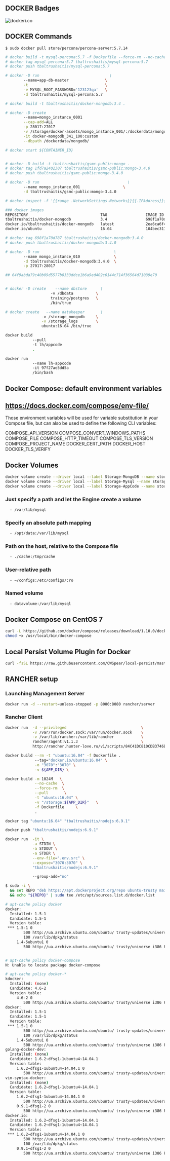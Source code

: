 <!-- ##  ============================================================  ## -->
##  DOCKER Badges
<!-- ##  ============================================================  ## -->

![dockeri.co](http://dockeri.co/image/tbaltrushaitis/ubuntu-nodejs)

<!-- ##  ============================================================  ## -->
##  DOCKER Commands
<!-- ##  ============================================================  ## -->

```shell
$ sudo docker pull store/percona/percona-server:5.7.14
```

```bash
# docker build -t mysql-percona:5.7 -f Dockerfile --force-rm --no-cache --pull .
# docker tag mysql-percona:5.7 tbaltrushaitis/mysql-percona:5.7
# docker push tbaltrushaitis/mysql-percona:5.7
```

```bash
# docker -D run                               \
        --name=app-db-master                \
        -t                                  \
        -e MYSQL_ROOT_PASSWORD='123123qa'   \
        -d tbaltrushaitis/mysql-percona:5.7

# docker build -t tbaltrushaitis/docker-mongodb:3.4 .

# docker -D create                                                          \
        --name=mongo_instance_0001                                          \
        --cap-add=ALL                                                       \
        -p 28017:27017                                                      \
        -v /storage/docker-assets/mongo_instance_001/:/dockerdata/mongodb/  \
        -it docker-mongodb_341_100:custom                                   \
        --dbpath /dockerdata/mongodb/

# docker start ${CONTAINER_ID}


# docker -D build -t tbaltrushaitis/gsmc-public:mongo .
# docker tag 1fd7a2402307 tbaltrushaitis/gsmc-public:mongo-3.4.0
# docker push tbaltrushaitis/gsmc-public:mongo-3.4.0

# docker -D run                                       \
        --name mongo_instance_001                   \
        -d tbaltrushaitis/gsmc-public:mongo-3.4.0

# docker inspect -f '{{range .NetworkSettings.Networks}}{{.IPAddress}}{{end}}' mongo_instance_001

### docker images
REPOSITORY                                TAG                 IMAGE ID            CREATED             SIZE
tbaltrushaitis/docker-mongodb             3.4                 698f1a70d787        14 seconds ago      388.2 MB
docker.io/tbaltrushaitis/docker-mongodb   latest              2ea6ca6f43d0        23 minutes ago      388.2 MB
docker.io/ubuntu                          16.04               104bec311bcd        2 weeks ago         128.9 MB

# docker tag 698f1a70d787 tbaltrushaitis/docker-mongodb:3.4.0
# docker push tbaltrushaitis/docker-mongodb:3.4.0

# docker -D run                                 \
        --name mongo_instance_010               \
        -d tbaltrushaitis/docker-mongodb:3.4.0  \
        -p 27017:28017

## 64f9abda79c40b09d5577b8333ddce1b6a9ed402c6144c714f36564d71039e70


# docker -D create    --name dbstore      \
                    -v /dbdata          \
                    training/postgres   \
                    /bin/true

# docker create   --name datakeeper       \
                -v /storage_mongodb     \
                -v /storage_logs        \
                ubuntu:16.04 /bin/true

```

<!-- ##  ============================================================  ## -->

```bash
docker build
            --pull
            -t lh/appcode
            .

docker run
            --name lh-appcode
            -it 97f27ae5dd5a
            /bin/bash
```

<!-- ##  ============================================================  ## -->
##  Docker Compose: default environment variables
<!-- ##  ============================================================  ## -->
##  https://docs.docker.com/compose/env-file/

Those environment variables will be used for variable substitution in your Compose file,
but can also be used to define the following CLI variables:

COMPOSE_API_VERSION
COMPOSE_CONVERT_WINDOWS_PATHS
COMPOSE_FILE
COMPOSE_HTTP_TIMEOUT
COMPOSE_TLS_VERSION
COMPOSE_PROJECT_NAME
DOCKER_CERT_PATH
DOCKER_HOST
DOCKER_TLS_VERIFY

<!-- ##  ============================================================  ## -->
##  Docker Volumes
<!-- ##  ============================================================  ## -->

```bash
docker volume create --driver local --label Storage-MongoDB --name storage_mongodb
docker volume create --driver local --label Storage-Mysql --name storage_mysql
docker volume create --driver local --label Storage-AppCode --name storage_appcode
```

### Just specify a path and let the Engine create a volume
```bash
  - /var/lib/mysql
```

### Specify an absolute path mapping

```bash
  - /opt/data:/var/lib/mysql
```

### Path on the host, relative to the Compose file
```bash
  - ./cache:/tmp/cache
```

### User-relative path
```bash
  - ~/configs:/etc/configs/:ro
```

### Named volume
```bash
  - datavolume:/var/lib/mysql
```

<!-- ##  ============================================================  ## -->
##  Docker Compose on CentOS 7
<!-- ##  ============================================================  ## -->

```bash
curl -L https://github.com/docker/compose/releases/download/1.10.0/docker-compose-`uname -s`-`uname -m` > /usr/local/bin/docker-compose
chmod +x /usr/local/bin/docker-compose
```

<!-- ##  ============================================================  ## -->
##  Local Persist Volume Plugin for Docker
<!-- ##  ============================================================  ## -->

```bash
curl -fsSL https://raw.githubusercontent.com/CWSpear/local-persist/master/scripts/install.sh | sudo bash
```

<!-- ###  ============================================================  ## -->
##  RANCHER setup
<!-- ###  ============================================================  ## -->

###  Launching Management Server
```bash
docker run -d --restart=unless-stopped -p 8080:8080 rancher/server
```

###  Rancher Client
```bash
docker run  -d --privileged                                 \
            -v /var/run/docker.sock:/var/run/docker.sock    \
            -v /var/lib/rancher:/var/lib/rancher            \
            rancher/agent:v1.1.3                            \
            http://rancher.hunter-love.ru/v1/scripts/84C41DC810CDB3746BF6:1484733600000:pVBrrC3xrvqPE80tSdtUjGJo2o
```

<!-- ###  ============================================================  ## -->

```bash
docker build --rm -t "ubuntu:16.04" -f Dockerfile .
             --tag="docker.io/ubuntu:16.04" \
             -o "3070":"3070" \
             -v ${APP_DIR} \
```

```bash
docker build -m 1024M   \
             --no-cache  \
             --force-rm  \
             --pull       \
             -t "ubuntu:16.04" \
             -v "/storage:${APP_DIR}"   \
             -f Dockerfile     \
             .
```

```bash
docker tag "ubuntu:16.04" "tbaltrushaitis/nodejs:6.9.1"

docker push "tbaltrushaitis/nodejs:6.9.1"

docker run  -it \
            -a STDIN \
            -a STDOUT \
            -a STDER \
            --env-file=".env.src" \
            --expose="3070:3070" \
            "tbaltrushaitis/nodejs:6.9.1"

            --group-add="no"
```

<!-- ##  ============================================================  ## -->

```bash
$ sudo -i \
  && set REPO "deb https://apt.dockerproject.org/repo ubuntu-trusty main" \
  && echo "${REPO}" | sudo tee /etc/apt/sources.list.d/docker.list

# apt-cache policy docker
docker:
  Installed: 1.5-1
  Candidate: 1.5-1
  Version table:
 *** 1.5-1 0
        500 http://ua.archive.ubuntu.com/ubuntu/ trusty-updates/universe i386 Packages
        100 /var/lib/dpkg/status
     1.4-5ubuntu1 0
        500 http://ua.archive.ubuntu.com/ubuntu/ trusty/universe i386 Packages


# apt-cache policy docker-compose
N: Unable to locate package docker-compose

# apt-cache policy docker-*
kdocker:
  Installed: (none)
  Candidate: 4.6-2
  Version table:
     4.6-2 0
        500 http://ua.archive.ubuntu.com/ubuntu/ trusty/universe i386 Packages
docker:
  Installed: 1.5-1
  Candidate: 1.5-1
  Version table:
 *** 1.5-1 0
        500 http://ua.archive.ubuntu.com/ubuntu/ trusty-updates/universe i386 Packages
        100 /var/lib/dpkg/status
     1.4-5ubuntu1 0
        500 http://ua.archive.ubuntu.com/ubuntu/ trusty/universe i386 Packages
golang-docker-dev:
  Installed: (none)
  Candidate: 1.6.2~dfsg1-1ubuntu4~14.04.1
  Version table:
     1.6.2~dfsg1-1ubuntu4~14.04.1 0
        500 http://ua.archive.ubuntu.com/ubuntu/ trusty-updates/universe i386 Packages
vim-syntax-docker:
  Installed: (none)
  Candidate: 1.6.2~dfsg1-1ubuntu4~14.04.1
  Version table:
     1.6.2~dfsg1-1ubuntu4~14.04.1 0
        500 http://ua.archive.ubuntu.com/ubuntu/ trusty-updates/universe i386 Packages
     0.9.1~dfsg1-2 0
        500 http://ua.archive.ubuntu.com/ubuntu/ trusty/universe i386 Packages
docker.io:
  Installed: 1.6.2~dfsg1-1ubuntu4~14.04.1
  Candidate: 1.6.2~dfsg1-1ubuntu4~14.04.1
  Version table:
 *** 1.6.2~dfsg1-1ubuntu4~14.04.1 0
        500 http://ua.archive.ubuntu.com/ubuntu/ trusty-updates/universe i386 Packages
        100 /var/lib/dpkg/status
     0.9.1~dfsg1-2 0
        500 http://ua.archive.ubuntu.com/ubuntu/ trusty/universe i386 Packages
```

<!-- ##  ============================================================  ## -->
